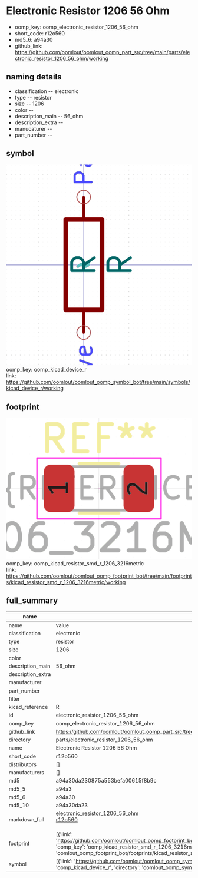 # Electronic Resistor 1206 56 Ohm

  
* oomp_key: oomp_electronic_resistor_1206_56_ohm 
* short_code: r12o560
* md5_6: a94a30  
* github_link: https://github.com/oomlout/oomlout_oomp_part_src/tree/main/parts/electronic_resistor_1206_56_ohm/working  
## naming details
* classification -- electronic
* type -- resistor
* size -- 1206
* color -- 
* description_main -- 56_ohm
* description_extra -- 
* manucaturer -- 
* part_number -- 



## symbol

![](symbol/0/working/working_600.png)  
oomp_key: oomp_kicad_device_r  
link: https://github.com/oomlout/oomlout_oomp_symbol_bot/tree/main/symbols/kicad_device_r/working  

## footprint

![](footprint/0/working/working_600.png)  
oomp_key: oomp_kicad_resistor_smd_r_1206_3216metric  
link: https://github.com/oomlout/oomlout_oomp_footprint_bot/tree/main/footprints/kicad_resistor_smd_r_1206_3216metric/working  

## full_summary
| name | value | 
| --- | --- | 
| name | value | 
| classification | electronic | 
| type | resistor | 
| size | 1206 | 
| color |  | 
| description_main | 56_ohm | 
| description_extra |  | 
| manufacturer |  | 
| part_number |  | 
| filter |  | 
| kicad_reference | R | 
| id | electronic_resistor_1206_56_ohm | 
| oomp_key | oomp_electronic_resistor_1206_56_ohm | 
| github_link | https://github.com/oomlout/oomlout_oomp_part_src/tree/main/parts/electronic_resistor_1206_56_ohm/working | 
| directory | parts/electronic_resistor_1206_56_ohm | 
| name | Electronic Resistor 1206 56 Ohm | 
| short_code | r12o560 | 
| distributors | [] | 
| manufacturers | [] | 
| md5 | a94a30da230875a553befa00615f8b9c | 
| md5_5 | a94a3 | 
| md5_6 | a94a30 | 
| md5_10 | a94a30da23 | 
| markdown_full | [electronic_resistor_1206_56_ohm](https://github.com/oomlout/oomlout_oomp_part_src/tree/main/parts/electronic_resistor_1206_56_ohm/working)<br>[r12o560](https://github.com/oomlout/oomlout_oomp_part_src/tree/main/parts/electronic_resistor_1206_56_ohm/working)<br><br> | 
| footprint | [{'link': 'https://github.com/oomlout/oomlout_oomp_footprint_bot/tree/main/foootprntss/kicad_resistor_smd_r_1206_3216metric', 'oomp_key': 'oomp_kicad_resistor_smd_r_1206_3216metric', 'directory': 'oomlout_oomp_footprint_bot/footprints/kicad_resistor_smd_r_1206_3216metric//working/working.kicad_mod'}] | 
| symbol | [{'link': 'https://github.com/oomlout/oomlout_oomp_symbol_bot/tree/main/symbols/kicad_device_r', 'oomp_key': 'oomp_kicad_device_r', 'directory': 'oomlout_oomp_symbol_bot/symbols/kicad_device_r//working/working.kicad_sym'}] | 

